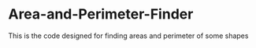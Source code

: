 # Area-and-Perimeter-Finder
This is the code designed for finding areas and perimeter of some shapes 
